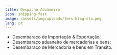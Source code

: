 ```yaml
---
title: Despacho Aduáneiro
icon: shipping-fast
image: /assets/img/uploads/lmrs-blog-dta.png
lang: pt
---
```


- Desembaraço de Importação & Exportação; 
- Desembaraço aduaneiro de mercadorias e bens; 
- Desembaraço de Mercadoria e bens em Transito.
